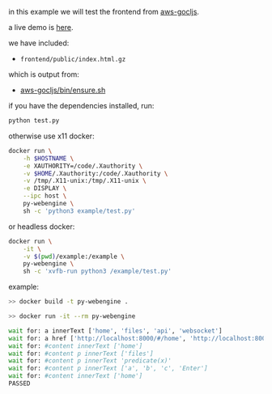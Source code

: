in this example we will test the frontend from [aws-gocljs](https://github.com/nathants/aws-gocljs).

a live demo is [here](https://gocljs.nathants.com).

we have included:

- `frontend/public/index.html.gz`

which is output from:

- [aws-gocljs/bin/ensure.sh](https://github.com/nathants/aws-gocljs/blob/master/bin/ensure.sh)

if you have the dependencies installed, run:

```bash
python test.py
```

otherwise use x11 docker:

```bash
docker run \
    -h $HOSTNAME \
    -e XAUTHORITY=/code/.Xauthority \
    -v $HOME/.Xauthority:/code/.Xauthority \
    -v /tmp/.X11-unix:/tmp/.X11-unix \
    -e DISPLAY \
    --ipc host \
    py-webengine \
    sh -c 'python3 example/test.py'
```

or headless docker:

```bash
docker run \
    -it \
    -v $(pwd)/example:/example \
    py-webengine \
    sh -c 'xvfb-run python3 /example/test.py'
```

example:

```bash
>> docker build -t py-webengine .

>> docker run -it --rm py-webengine

wait for: a innerText ['home', 'files', 'api', 'websocket']
wait for: a href ['http://localhost:8000/#/home', 'http://localhost:8000/#/files', 'http://localhost:8000/#/api', 'http://localhost:8000/#/websocket']
wait for: #content innerText ['home']
wait for: #content p innerText ['files']
wait for: #content p innerText 'predicate(x)'
wait for: #content p innerText ['a', 'b', 'c', 'Enter']
wait for: #content innerText ['home']
PASSED

```
